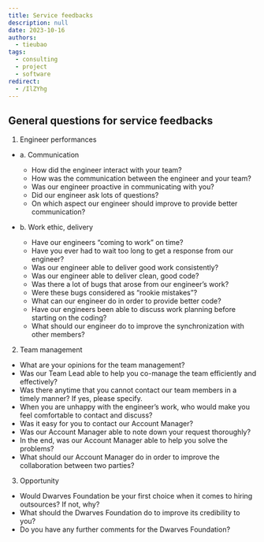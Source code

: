 ```yaml
---
title: Service feedbacks
description: null
date: 2023-10-16
authors:
  - tieubao
tags:
  - consulting
  - project
  - software
redirect:
  - /IlZYhg
---
```


## General questions for service feedbacks

1. Engineer performances

- a. Communication
  - How did the engineer interact with your team?
  - How was the communication between the engineer and your team?
  - Was our engineer proactive in communicating with you?
  - Did our engineer ask lots of questions?
  - On which aspect our engineer should improve to provide better communication?

- b. Work ethic, delivery
  - Have our engineers “coming to work” on time?
  - Have you ever had to wait too long to get a response from our engineer?
  - Was our engineer able to deliver good work consistently?
  - Was our engineer able to deliver clean, good code?
  - Was there a lot of bugs that arose from our engineer’s work?
  - Were these bugs considered as “rookie mistakes”?
  - What can our engineer do in order to provide better code?
  - Have our engineers been able to discuss work planning before starting on the coding?
  - What should our engineer do to improve the synchronization with other members?

2. Team management

- What are your opinions for the team management?
- Was our Team Lead able to help you co-manage the team efficiently and effectively?
- Was there anytime that you cannot contact our team members in a timely manner? If yes, please specify.
- When you are unhappy with the engineer’s work, who would make you feel comfortable to contact and discuss?
- Was it easy for you to contact our Account Manager?
- Was our Account Manager able to note down your request thoroughly?
- In the end, was our Account Manager able to help you solve the problems?
- What should our Account Manager do in order to improve the collaboration between two parties?

3. Opportunity

- Would Dwarves Foundation be your first choice when it comes to hiring outsources? If not, why?
- What should the Dwarves Foundation do to improve its credibility to you?
- Do you have any further comments for the Dwarves Foundation?
